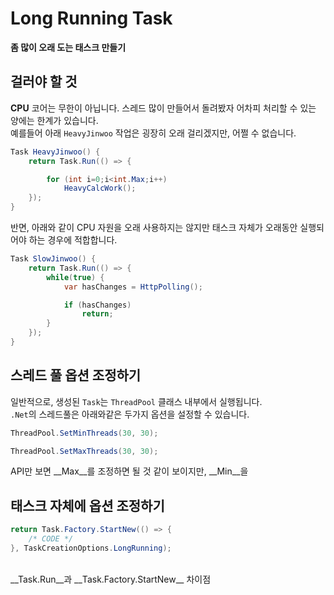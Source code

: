 Long Running Task
====

__좀 많이 오래 도는 태스크 만들기__<br>


걸러야 할 것
----
__CPU__ 코어는 무한이 아닙니다. 스레드 많이 만들어서 돌려봤자 어차피 처리할 수 있는 양에는 한계가 있습니다.<br>
예를들어 아래 `HeavyJinwoo` 작업은 굉장히 오래 걸리겠지만, 어쩔 수 없습니다. 

```cs
Task HeavyJinwoo() {
    return Task.Run(() => {

        for (int i=0;i<int.Max;i++)
            HeavyCalcWork(); 
    });
}
```

반면, 아래와 같이 CPU 자원을 오래 사용하지는 않지만 태스크 자체가 오래동안 실행되어야 하는 경우에 적합합니다.
```cs
Task SlowJinwoo() {
    return Task.Run(() => {
        while(true) {
            var hasChanges = HttpPolling();

            if (hasChanges)
                return;
        }
    });
}
```

스레드 풀 옵션 조정하기
----

일반적으로, 생성된 `Task`는 `ThreadPool` 클래스 내부에서 실행됩니다.<br>
`.Net`의 스레드풀은 아래와같은 두가지 옵션을 설정할 수 있습니다. 
```cs
ThreadPool.SetMinThreads(30, 30);

ThreadPool.SetMaxThreads(30, 30);
```

API만 보면 __Max__를 조정하면 될 것 같이 보이지만, __Min__을


태스크 자체에 옵션 조정하기
----

```cs
return Task.Factory.StartNew(() => {
    /* CODE */
}, TaskCreationOptions.LongRunning);
````

<br>
__Task.Run__과 __Task.Factory.StartNew__ 차이점<br>
